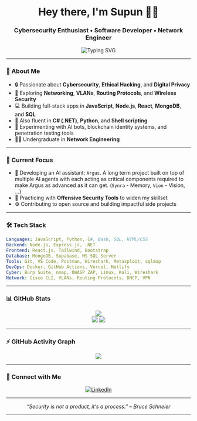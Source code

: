 <h1 align="center">Hey there, I'm Supun 👨‍💻</h1>
<h3 align="center">Cybersecurity Enthusiast • Software Developer • Network Engineer</h3>

<div align="center">
  <img src="https://readme-typing-svg.herokuapp.com?font=Fira+Code&size=20&duration=3000&pause=1000&color=00BFFF&center=true&vCenter=true&width=435&lines=Goal-Oriented+Technologist;Lover+of+Code%2C+Packets%2C+and+Privacy;Always+Learning+%E2%9A%9B%EF%B8%8F;Let's+Build+Secure+Futures+Together" alt="Typing SVG" />
</div>

---

### 🧠 About Me

- 🔒 Passionate about **Cybersecurity**, **Ethical Hacking**, and **Digital Privacy**
- 📡 Exploring **Networking**, **VLANs**, **Routing Protocols**, and **Wireless Security**
- 💻 Building full-stack apps in **JavaScript**, **Node.js**, **React**, **MongoDB**, and **SQL**
- 🧰 Also fluent in **C# (.NET)**, **Python**, and **Shell scripting**
- 🧪 Experimenting with AI bots, blockchain identity systems, and penetration testing tools
- 🧑‍🎓 Undergraduate in **Network Engineering**

---

### 🚀 Current Focus

- 🤖 Developing an AI assistant: `Argus`. A long term project built on top of multiple AI agents with each acting as critical components required to make Argus as advanced as it can get. (`Synra` - Memory, `Vion` - Vision, ...)
- 🧱 Practicing with **Offensive Security Tools** to widen my skillset
- ⚙️ Contributing to open source and building impactful side projects

---

### 🛠️ Tech Stack

```yaml
Languages: JavaScript, Python, C#, Bash, SQL, HTML/CSS
Backend: Node.js, Express.js, .NET
Frontend: React.js, Tailwind, Bootstrap
Database: MongoDB, Supabase, MS SQL Server
Tools: Git, VS Code, Postman, Wireshark, Metasploit, sqlmap
DevOps: Docker, GitHub Actions, Vercel, Netlify
Cyber: Burp Suite, nmap, OWASP ZAP, Linux, Kali, Wireshark
Network: Cisco CLI, VLANs, Routing Protocols, DHCP, VPN
````

---

### 📊 GitHub Stats

<div align="center">
  <img src="https://github-readme-stats.vercel.app/api/top-langs/?username=supunhg&layout=compact&theme=tokyonight&hide_border=true" />
  <br>
  <img src="https://github-readme-streak-stats.herokuapp.com/?user=supunhg&theme=tokyonight&hide_border=true" />
  <img src="https://github-readme-stats.vercel.app/api?username=supunhg&show_icons=true&theme=tokyonight&hide_border=true" />
</div>

---

### ⚡ GitHub Activity Graph

<div align="center">
  <img src="https://github-readme-activity-graph.vercel.app/graph?username=supunhg&theme=tokyo-night&hide_border=true"/>
</div>

---

### 🧭 Connect with Me

<p align="center">
  <a href="https://www.linkedin.com/in/supunhewagamage"><img alt="LinkedIn" src="https://img.shields.io/badge/LinkedIn-blue?style=flat&logo=linkedin&logoColor=white"/></a>
</p>

---

<p align="center"><i>“Security is not a product, it's a process.” – Bruce Schneier</i></p>

---